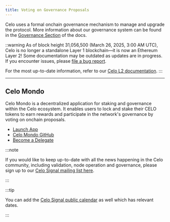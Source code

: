```yaml
---
title: Voting on Governance Proposals
---
```


Celo uses a formal onchain governance mechanism to manage and upgrade the protocol. More information about our governance system can be found in the [Governance Section](/general/ecosystem/governance) of the docs.

::warning
As of block height 31,056,500 (March 26, 2025, 3:00 AM UTC), Celo is no longer a standalone Layer 1 blockchain—it is now an Ethereum Layer 2!
Some documentation may be outdated as updates are in progress. If you encounter issues, please [file a bug report](https://github.com/celo-org/docs/issues/new/choose).

For the most up-to-date information, refer to our [Celo L2 documentation](https://docs.celo.org/cel2).
:::

---

## Celo Mondo

Celo Mondo is a decentralized application for staking and governance within the Celo ecosystem. It enables users to lock and stake their CELO tokens to earn rewards and participate in the network's governance by voting on onchain proposals.

- [Launch App](https://mondo.celo.org/)
- [Celo Mondo GitHub](https://github.com/celo-org/celo-mondo)
- [Become a Delegate](https://hub.celopg.eco/how-to-become-a-delegate-guide)

:::note

If you would like to keep up-to-date with all the news happening in the Celo community, including validation, node operation and governance, please sign up to our [Celo Signal mailing list here](https://share.hsforms.com/1Qrhush1vSA2WIamd_yL4ow53n4j).

:::

:::tip

You can add the [Celo Signal public calendar](https://calendar.google.com/calendar/u/0/embed?src=c_9su6ich1uhmetr4ob3sij6kaqs@group.calendar.google.com) as well which has relevant dates.

:::
